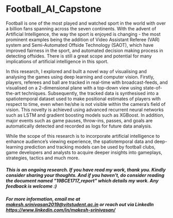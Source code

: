 # Football_AI_Capstone
Football is one of the most played and watched sport in the world with over a billion fans spanning across the seven continents. With the advent of Artificial Intelligence, the way the sport is enjoyed is changing - the most prominent examples being the addition of Video Assistant Referee (VAR) system and Semi-Automated Offside Technology (SAOT), which have improved fairness in the sport, and automated decision making process in detecting offsides. There is still a great scope and potential for many implications of artificial intelligence in this sport. 

In this research, I explored and built a novel way of visualising and analysing the games using deep learning and computer vision. Firstly, players, referees and ball are tracked in real-time with broadcast-feeds, and visualised on a 2-dimensional plane with a top-down view using state-of-the-art techniques. Subsequently, the tracked data is synthesised into a spatiotemporal dataset used to make positional estimates of players with respect to time, even when he/she is not visible within the camera’s field of vision. This novelty is achieved using advanced recurrent neural networks such as LSTM and gradient boosting models such as XGBoost. In addition, major events such as game pauses, throw-ins, passes, and goals are automatically detected and recorded as logs for future data analysis. 

While the scope of this research is to incorporate artificial intelligence to enhance audience’s viewing experience, the spatiotemporal data and deep-learning prediction and tracking models can be used by football clubs, game developers and analysts to acquire deeper insights into gameplays, strategies, tactics and much more. 

##### This is an ongoing research. If you have read my work, thank you. Kindly consider sharing your thoughts. And if you haven't, do consider reading the document named "19BCE1717_report" which details my work. Any feedback is welcome :)
##### For more information, email me at makesh.srinivasan2019@vitstudent.ac.in or reach out via LinkedIn https://www.linkedin.com/in/makesh-srinivasan/
